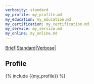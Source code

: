```yaml
---
verbosity: standard
my_profile: my_profile.md
my_education: my_education.md
my_certification: my_certification.md
my_service: my_service.md
my_online: my_online.md
---
```


[Brief](resume_brief.md)|[Standard](resume.md)|[Verbose](resume_verbose.md)|

## Profile
{% include {{my_profile}} %}
<!--
## Experience
{% assign sorted_positions = (site.resume_positions | sort: 'sorter') | reverse %}
{% for position in sorted_positions %}
  {% if position.display %}
<p>{{position.title}}, {{position.company}}, {{position.location}}, {{position.dates}}</p>
  {% endif %}
  {% if page.verbosity == 'brief' %}
<p>{{position.brief_summary}}</p>
  {% elsif page.verbosity == 'verbose' %}
<p>{{position.verbose_summary}}</p>
  {% else %}
<p>{{position.standard_summary}}</p>
  {% endif %}
{% endfor %}

## Education
{% include {{my_education}} %}

### Certification
{% include {{my_certification}} %}

## Service
{% include {{my_service}} %}

## Skills
{% for skillset in site.resume_skills %}
<p>{{skillset.name}}</p>
<p>{{skillset.content | markdownify}}</p>
{% endfor %}

## Online
{% include {{my_online}} %}
-->
